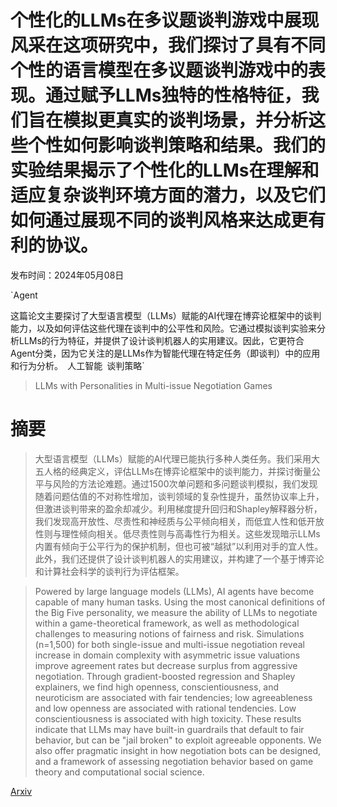 # 个性化的LLMs在多议题谈判游戏中展现风采在这项研究中，我们探讨了具有不同个性的语言模型在多议题谈判游戏中的表现。通过赋予LLMs独特的性格特征，我们旨在模拟更真实的谈判场景，并分析这些个性如何影响谈判策略和结果。我们的实验结果揭示了个性化的LLMs在理解和适应复杂谈判环境方面的潜力，以及它们如何通过展现不同的谈判风格来达成更有利的协议。

发布时间：2024年05月08日

`Agent

这篇论文主要探讨了大型语言模型（LLMs）赋能的AI代理在博弈论框架中的谈判能力，以及如何评估这些代理在谈判中的公平性和风险。它通过模拟谈判实验来分析LLMs的行为特征，并提供了设计谈判机器人的实用建议。因此，它更符合Agent分类，因为它关注的是LLMs作为智能代理在特定任务（即谈判）中的应用和行为分析。` `人工智能` `谈判策略`

> LLMs with Personalities in Multi-issue Negotiation Games

# 摘要

> 大型语言模型（LLMs）赋能的AI代理已能执行多种人类任务。我们采用大五人格的经典定义，评估LLMs在博弈论框架中的谈判能力，并探讨衡量公平与风险的方法论难题。通过1500次单问题和多问题谈判模拟，我们发现随着问题估值的不对称性增加，谈判领域的复杂性提升，虽然协议率上升，但激进谈判带来的盈余却减少。利用梯度提升回归和Shapley解释器分析，我们发现高开放性、尽责性和神经质与公平倾向相关，而低宜人性和低开放性则与理性倾向相关。低尽责性则与高毒性行为相关。这些发现暗示LLMs内置有倾向于公平行为的保护机制，但也可被“越狱”以利用对手的宜人性。此外，我们还提供了设计谈判机器人的实用建议，并构建了一个基于博弈论和计算社会科学的谈判行为评估框架。

> Powered by large language models (LLMs), AI agents have become capable of many human tasks. Using the most canonical definitions of the Big Five personality, we measure the ability of LLMs to negotiate within a game-theoretical framework, as well as methodological challenges to measuring notions of fairness and risk. Simulations (n=1,500) for both single-issue and multi-issue negotiation reveal increase in domain complexity with asymmetric issue valuations improve agreement rates but decrease surplus from aggressive negotiation. Through gradient-boosted regression and Shapley explainers, we find high openness, conscientiousness, and neuroticism are associated with fair tendencies; low agreeableness and low openness are associated with rational tendencies. Low conscientiousness is associated with high toxicity. These results indicate that LLMs may have built-in guardrails that default to fair behavior, but can be "jail broken" to exploit agreeable opponents. We also offer pragmatic insight in how negotiation bots can be designed, and a framework of assessing negotiation behavior based on game theory and computational social science.

[Arxiv](https://arxiv.org/abs/2405.05248)
